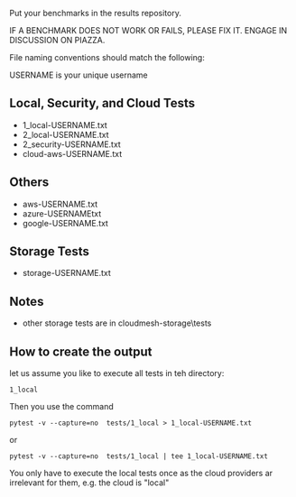 Put your benchmarks in the results repository.

IF A BENCHMARK DOES NOT WORK OR FAILS, PLEASE FIX IT.
ENGAGE IN DISCUSSION ON PIAZZA.

File naming conventions should match the following:

USERNAME is your unique username

## Local, Security, and Cloud Tests

- 1_local-USERNAME.txt
- 2_local-USERNAME.txt
- 2_security-USERNAME.txt
- cloud-aws-USERNAME.txt

## Others

- aws-USERNAME.txt
- azure-USERNAMEtxt
- google-USERNAME.txt

## Storage Tests

- storage-USERNAME.txt

## Notes

- other storage tests are in cloudmesh-storage\tests

## How to create the output

let us assume you like to execute all tests in teh directory: 

    1_local

Then you use the command

    pytest -v --capture=no  tests/1_local > 1_local-USERNAME.txt

or 

    pytest -v --capture=no  tests/1_local | tee 1_local-USERNAME.txt


You only have to execute the local tests once as the cloud providers ar
irrelevant for them, e.g. the cloud is "local"